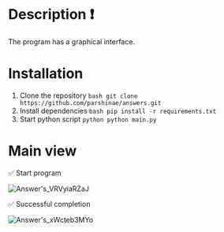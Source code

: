 # Description ❗
The program has a graphical interface.
# Installation
1. Clone the repository
```bash git clone https://github.com/parshinae/answers.git```
2. Install dependencies
   ```bash pip install -r requirements.txt```
3. Start python script
   ```python python main.py```
# Main view
✅ Start program

![Answer's_VRVyiaRZaJ](https://github.com/user-attachments/assets/c86e4511-d656-4ccd-b29d-e6aabb5ed1d8)

✅ Successful completion

![Answer's_xWcteb3MYo](https://github.com/user-attachments/assets/8ed099b5-049f-4f4f-bc41-d5d075f0aee0)

